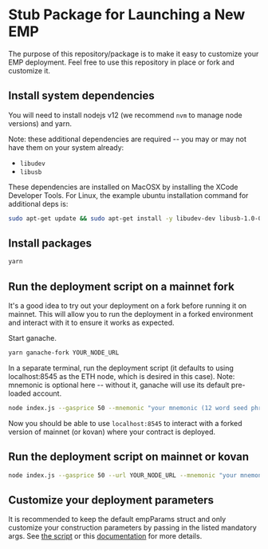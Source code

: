 # Stub Package for Launching a New EMP

The purpose of this repository/package is to make it easy to customize your EMP deployment. Feel free to use this
repository in place or fork and customize it.

## Install system dependencies

You will need to install nodejs v12 (we recommend `nvm` to manage node versions) and yarn.

Note: these additional dependencies are required -- you may or may not have them on your system already:

- `libudev`
- `libusb`

These dependencies are installed on MacOSX by installing the XCode Developer Tools. For Linux, the example ubuntu installation command for additional deps is:

```bash
sudo apt-get update && sudo apt-get install -y libudev-dev libusb-1.0-0-dev
```

## Install packages

```bash
yarn
```

## Run the deployment script on a mainnet fork

It's a good idea to try out your deployment on a fork before running it on mainnet. This will allow you to run the
deployment in a forked environment and interact with it to ensure it works as expected.

Start ganache.

```bash
yarn ganache-fork YOUR_NODE_URL
```

In a separate terminal, run the deployment script (it defaults to using localhost:8545 as the ETH node, which is
desired in this case). Note: mnemonic is optional here -- without it, ganache will use its default pre-loaded account.

```bash
node index.js --gasprice 50 --mnemonic "your mnemonic (12 word seed phrase)" --priceFeedIdentifier USDETH --collateralAddress "0xc02aaa39b223fe8d0a0e5c4f27ead9083c756cc2" --expirationTimestamp "1643678287" --syntheticName "Yield Dollar [WETH Jan 2022]" --syntheticSymbol "YD-ETH-JAN22" --minSponsorTokens "100"
```

Now you should be able to use `localhost:8545` to interact with a forked version of mainnet (or kovan) where your
contract is deployed.

## Run the deployment script on mainnet or kovan

```bash
node index.js --gasprice 50 --url YOUR_NODE_URL --mnemonic "your mnemonic (12 word seed phrase)" --priceFeedIdentifier USDETH --collateralAddress "0xd0a1e359811322d97991e03f863a0c30c2cf029c" --expirationTimestamp "1643678287" --syntheticName "Yield Dollar [WETH Jan 2022]" --syntheticSymbol "YD-ETH-JAN22" --minSponsorTokens "100"
```

## Customize your deployment parameters

It is recommended to keep the default empParams struct and only customize your construction parameters by passing in the listed mandatory args. See [the script](./index.js) or this [documentation](https://docs.umaproject.org/build-walkthrough/emp-parameters) for more details.
